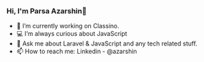 ### Hi, I'm Parsa Azarshin👋



- 🔭 I’m currently working on Classino.
- 💻 I’m always curious about JavaScript
- 💬 Ask me about Laravel & JavaScript and any tech related stuff.
- 📫 How to reach me: Linkedin - @azarshin

